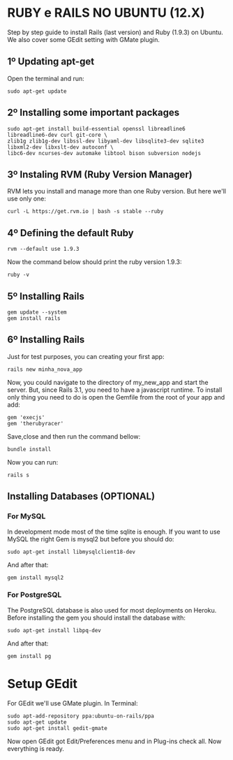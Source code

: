 # RUBY e RAILS NO UBUNTU (12.X)

Step by step guide to install Rails (last version) and Ruby (1.9.3) on Ubuntu. We also cover some GEdit setting with GMate plugin.

## 1º Updating apt-get

Open the terminal and run:

    sudo apt-get update

## 2º Installing some important packages

    sudo apt-get install build-essential openssl libreadline6 libreadline6-dev curl git-core \
    zlib1g zlib1g-dev libssl-dev libyaml-dev libsqlite3-dev sqlite3 libxml2-dev libxslt-dev autoconf \
    libc6-dev ncurses-dev automake libtool bison subversion nodejs

## 3º Instaling RVM (Ruby Version Manager)

RVM lets you install and manage more than one Ruby version. But here we'll use only one:

    curl -L https://get.rvm.io | bash -s stable --ruby

## 4º Defining the default Ruby

    rvm --default use 1.9.3
    
Now the command below should print the ruby version 1.9.3:

    ruby -v

## 5º Installing Rails

    gem update --system
    gem install rails

## 6º Installing Rails

Just for test purposes, you can creating your first app:

    rails new minha_nova_app

Now, you could navigate to the directory of my_new_app and start the server. But, since Rails 3.1, you need to have a javascript runtime. To install only thing you need to do is open the Gemfile from the root of your app and add:

    gem 'execjs'
    gem 'therubyracer'

Save,close and then run the command bellow:

    bundle install

Now you can run:

    rails s

## Installing Databases (OPTIONAL)

### For MySQL

In development mode most of the time sqlite is enough. If you want to use MySQL the right Gem is mysql2 but before you should do:

    sudo apt-get install libmysqlclient18-dev

And after that:

    gem install mysql2

### For PostgreSQL

The PostgreSQL database is also used for most deployments on Heroku. Before installing the gem you should install the database with:

    sudo apt-get install libpq-dev

And after that:

    gem install pg

# Setup GEdit

For GEdit we'll use GMate plugin. In Terminal:

    sudo apt-add-repository ppa:ubuntu-on-rails/ppa
    sudo apt-get update
    sudo apt-get install gedit-gmate

Now open GEdit got Edit/Preferences menu and in Plug-ins check all. Now everything is ready.